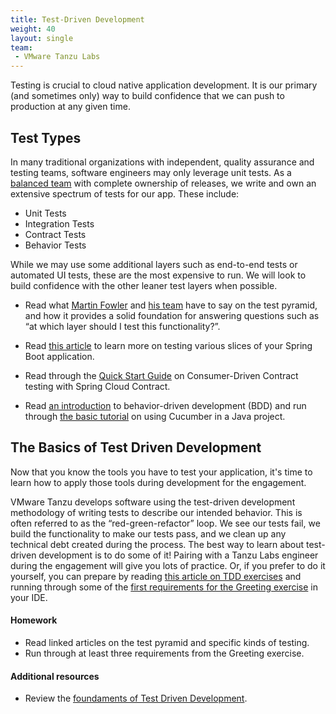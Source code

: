 ```yaml
---
title: Test-Driven Development
weight: 40
layout: single
team:
 - VMware Tanzu Labs
---
```


Testing is crucial to cloud native application development. It is our primary (and sometimes only) way to build confidence that we can push to production at any given time.

## Test Types

In many traditional organizations with independent, quality assurance and testing teams, software engineers may only leverage unit tests. As a [balanced team](/outcomes/application-development/balanced-teams/) with complete ownership of releases, we write and own an extensive spectrum of tests for our app. These include:
* Unit Tests
* Integration Tests
* Contract Tests
* Behavior Tests


While we may use some additional layers such as end-to-end tests or automated UI tests, these are the most expensive to run. We will look to build confidence with the other leaner test layers when possible.

* Read what [Martin Fowler](https://martinfowler.com/bliki/TestPyramid.html) and [his team](https://martinfowler.com/articles/practical-test-pyramid.html) have to say on the test pyramid, and how it provides a solid foundation for answering questions such as “at which layer should I test this functionality?”.

* Read [this article](https://spring.io/blog/2016/04/15/testing-improvements-in-spring-boot-1-4) to learn more on testing various slices of your Spring Boot application.

* Read through the [Quick Start Guide](https://cloud.spring.io/spring-cloud-contract/) on Consumer-Driven Contract testing with Spring Cloud Contract.

* Read [an introduction](https://docs.cucumber.io/bdd/) to behavior-driven development (BDD) and run through [the basic tutorial](https://docs.cucumber.io/guides/10-minute-tutorial/) on using Cucumber in a Java project.



## The Basics of Test Driven Development

Now that you know the tools you have to test your application, it's time to learn how to apply those tools during development for the engagement. 

VMware Tanzu develops software using the test-driven development methodology of writing tests to describe our intended behavior. This is often referred to as the “red-green-refactor” loop. We see our tests fail, we build the functionality to make our tests pass, and we clean up any technical debt created during the process. 
The best way to learn about test-driven development is to do some of it! Pairing with a Tanzu Labs engineer during the engagement will give you lots of practice. Or, if you prefer to do it yourself, you can prepare by reading [this article on TDD exercises](https://medium.com/@marlenac/learning-tdd-with-katas-3f499cb9c492) and running through some of the [first requirements for the Greeting exercise](https://github.com/testdouble/contributing-tests/wiki/Greeting-Kata) in your IDE.


#### Homework

- Read linked articles on the test pyramid and specific kinds of testing.
- Run through at least three requirements from the Greeting exercise.


#### Additional resources

- Review the [foundaments of Test Driven Development](/outcomes/application-development/test-driven-development/). 
